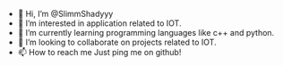 - 👋 Hi, I’m @SlimmShadyyy
- 👀 I’m interested in application related to IOT.
- 🌱 I’m currently learning programming languages like c++ and python.
- 💞️ I’m looking to collaborate on projects related to IOT.
- 📫 How to reach me Just ping me on github!

<!---
SlimmShadyyy/SlimmShadyyy is a ✨ special ✨ repository because its `README.md` (this file) appears on your GitHub profile.
You can click the Preview link to take a look at your changes.
--->
